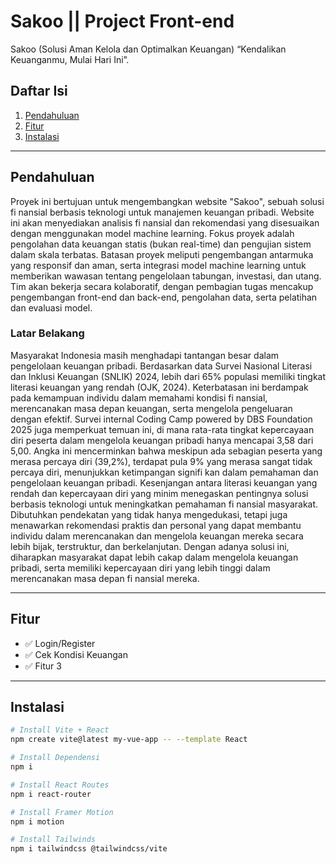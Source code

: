 # Sakoo || Project Front-end

Sakoo (Solusi Aman Kelola dan Optimalkan Keuangan)
“Kendalikan Keuanganmu, Mulai Hari Ini”.

## Daftar Isi 
1. [Pendahuluan](#pendahuluan)
2. [Fitur](#fitur)
3. [Instalasi](#instalasi)

---

## Pendahuluan

Proyek ini bertujuan untuk mengembangkan website "Sakoo", sebuah solusi fi nansial berbasis teknologi untuk manajemen keuangan pribadi. Website ini akan menyediakan analisis fi nansial dan rekomendasi yang disesuaikan dengan menggunakan model machine learning. Fokus proyek adalah pengolahan data keuangan statis (bukan real-time) dan pengujian sistem dalam skala terbatas.
Batasan proyek meliputi pengembangan antarmuka yang responsif dan aman, serta integrasi model machine learning untuk memberikan wawasan tentang pengelolaan tabungan, investasi, dan utang. Tim akan bekerja secara kolaboratif, dengan pembagian tugas mencakup pengembangan front-end dan back-end, pengolahan data, serta pelatihan dan evaluasi model.

### Latar Belakang

Masyarakat Indonesia masih menghadapi tantangan besar dalam pengelolaan keuangan pribadi. Berdasarkan data Survei Nasional Literasi dan Inklusi Keuangan (SNLIK) 2024, lebih dari 65% populasi memiliki tingkat literasi keuangan yang rendah (OJK, 2024). Keterbatasan ini berdampak pada kemampuan individu dalam memahami kondisi fi nansial, merencanakan masa depan keuangan, serta mengelola pengeluaran dengan efektif. Survei internal Coding Camp powered by DBS Foundation 2025 juga memperkuat temuan ini, di mana rata-rata tingkat kepercayaan diri peserta dalam mengelola keuangan pribadi hanya mencapai 3,58 dari 5,00. Angka ini mencerminkan bahwa meskipun ada sebagian peserta yang merasa percaya diri (39,2%), terdapat pula 9% yang merasa sangat tidak percaya diri, menunjukkan ketimpangan signifi kan dalam pemahaman dan pengelolaan keuangan pribadi.
Kesenjangan antara literasi keuangan yang rendah dan kepercayaan diri yang minim menegaskan pentingnya solusi berbasis teknologi untuk meningkatkan pemahaman fi nansial masyarakat. Dibutuhkan pendekatan yang tidak hanya mengedukasi, tetapi juga menawarkan rekomendasi praktis dan personal yang dapat membantu individu dalam merencanakan dan mengelola keuangan mereka secara lebih bijak, terstruktur, dan berkelanjutan. Dengan adanya solusi ini, diharapkan masyarakat dapat lebih cakap dalam mengelola keuangan pribadi, serta memiliki kepercayaan diri yang lebih tinggi dalam merencanakan masa depan fi nansial mereka.

---

## Fitur

- ✅ Login/Register
- ✅ Cek Kondisi Keuangan
- ✅ Fitur 3

---

## Instalasi

```bash
# Install Vite + React
npm create vite@latest my-vue-app -- --template React

# Install Dependensi
npm i

# Install React Routes
npm i react-router

# Install Framer Motion
npm i motion

# Install Tailwinds
npm i tailwindcss @tailwindcss/vite
